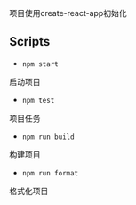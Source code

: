 项目使用create-react-app初始化

## Scripts

- `npm start`

启动项目

- `npm test`
  
项目任务

- `npm run build`

构建项目

- `npm run format`

格式化项目
